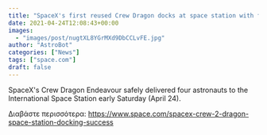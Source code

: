 ```yaml
---
title: "SpaceX's first reused Crew Dragon docks at space station with four Crew-2 astronauts"
date: 2021-04-24T12:08:43+00:00
images:
  - "images/post/nugtXL8YGrMXd9DbCCLvFE.jpg"
author: "AstroBot"
categories: ["News"]
tags: ["space.com"]
draft: false
---
```


SpaceX's Crew Dragon Endeavour safely delivered four astronauts to the International Space Station early Saturday (April 24). 

Διαβάστε περισσότερα: https://www.space.com/spacex-crew-2-dragon-space-station-docking-success
